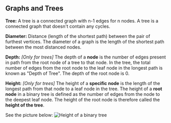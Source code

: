 ## Graphs and Trees

**Tree:** A tree is a connected graph with n-1 edges for n nodes. A tree is a connected graph that doesn't contain any cycles.

**Diameter:** Distance (length of the shortest path) between the pair of furthest vertices.
The diameter of a graph is the length of the shortest path between the most distanced nodes.

**Depth:** *[Only for trees]* The depth of a **node** is the number of edges present in path from the root node of a tree to that node.
In the tree, the total number of edges from the root node to the leaf node in the longest path is known as "Depth of Tree".
The depth of the root node is 0.

**Height:** *[Only for trees]* The height of a **specific node** is the length of the longest path from that node to a leaf node in the tree.
The height of a **root node** in a binary tree is defined as the number of edges from the node to the deepest leaf node. The height of the root node is therefore called the **height of the tree**.

See the picture below:
![Height of a binary tree](https://i.ytimg.com/vi/_pnqMz5nrRs/maxresdefault.jpg)